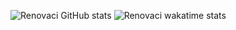![Renovaci GitHub stats](https://github-readme-stats.vercel.app/api?username=renovacibr&show_icons=true&theme=dark)
![Renovaci wakatime stats](https://github-readme-stats.vercel.app/api/wakatime?username=renovacibr&theme=dark)

